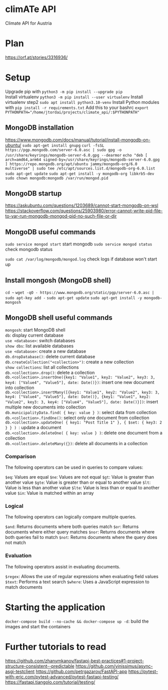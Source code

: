 # climATe API

Climate API for Austria

# Plan

https://orf.at/stories/3316936/

# Setup

Upgrade pip with `python3 -m pip install --upgrade pip`  
Install virtualenv `python3 -m pip install --user virtualenv`
Install virtualenv step2 `sudo apt install python3.10-venv`
Install Python modules with `pip install -r requirements.txt`
Add this to your bashrc `export PYTHONPATH="/home/jtordai/projects/climate_api/:$PYTHONPATH"`

## MongoDB installation

https://www.mongodb.com/docs/manual/tutorial/install-mongodb-on-ubuntu/
`sudo apt-get install gnupg`
`curl -fsSL https://pgp.mongodb.com/server-6.0.asc | sudo gpg -o /usr/share/keyrings/mongodb-server-6.0.gpg --dearmor`
`echo "deb [ arch=amd64,arm64 signed-by=/usr/share/keyrings/mongodb-server-6.0.gpg ] https://repo.mongodb.org/apt/ubuntu jammy/mongodb-org/6.0 multiverse" | sudo tee /etc/apt/sources.list.d/mongodb-org-6.0.list`
`sudo apt-get update`
`sudo apt-get install -y mongodb-org libkrb5-dev`
`sudo chown mongodb:mongodb /var/run/mongod.pid`

## MongoDB startup

https://askubuntu.com/questions/1203689/cannot-start-mongodb-on-wsl
https://stackoverflow.com/questions/25903980/error-cannot-write-pid-file-to-var-run-mongodb-mongod-pid-no-such-file-or-dir

## MongoDB useful commands

`sudo service mongod start` start mongodb
`sudo service mongod status` check mongodb status

`sudo cat /var/log/mongodb/mongod.log` check logs if database won't start up

## Install mongosh (MongoDB shell)

`cd ~`
`wget -qO - https://www.mongodb.org/static/pgp/server-6.0.asc | sudo apt-key add -`
`sudo apt-get update`
`sudo apt-get install -y mongodb-mongosh`

## MongoDB shell useful commands

`mongosh`: start MongoDB shell  
`db`: display current database  
`use <database>`: switch databases  
`show dbs`: list available databases  
`use <database>`: create a new database  
`db.dropDatabase()`: delete current database  
`db.createCollection("<collection>")`: create a new collection  
`show collections`: list all collections  
`db.<collection>.drop()`: delete a collection  
`db.<collection>.insertOne({key1: "Value1", key2: "Value2", key3: 3, key4: ["Value4", "Value5"], date: Date()})`: insert one new document into collection  
`db.<collection>.insertMany([{key1: "Value1", key2: "Value2", key3: 3, key4: ["Value4", "Value5"], date: Date()}, {key1: "Value1", key2: "Value2", key3: 3, key4: ["Value4", "Value5"], date: Date()}])`: insert multiple new documents into collection  
`db.municipalityData.find( { key: value } )`: select data from collection  
`db.<collection>.findOne()`: select only one document from collection  
`db.<collection>.updateOne( { key1: "Post Title 1" }, { $set: { key3: 2 } } ) `: update a document  
`db.<collection>.deleteOne( { key: value } )`: delete one document from a collection  
`db.<collection>.deleteMany({})`: delete all documents in a collection

### Comparison

The following operators can be used in queries to compare values:

`$eq`: Values are equal
`$ne`: Values are not equal
`$gt`: Value is greater than another value
`$gte`: Value is greater than or equal to another value
`$lt`: Value is less than another value
`$lte`: Value is less than or equal to another value
`$in`: Value is matched within an array

### Logical

The following operators can logically compare multiple queries.

`$and`: Returns documents where both queries match
`$or`: Returns documents where either query matches
`$nor`: Returns documents where both queries fail to match
`$not`: Returns documents where the query does not match

### Evaluation

The following operators assist in evaluating documents.

`$regex`: Allows the use of regular expressions when evaluating field values
`$text`: Performs a text search
`$where`: Uses a JavaScript expression to match documents

# Starting the application

`docker-compose build --no-cache && docker-compose up -d`: build the images and start the containers

# Further tutorials to read

https://github.com/zhanymkanov/fastapi-best-practices#1-project-structure-consistent--predictable
https://github.com/vinissimus/async-asgi-testclient
https://github.com/petrgazarov/FastAPI-app
https://pytest-with-eric.com/pytest-advanced/pytest-fastapi-testing/
https://fastapi.tiangolo.com/tutorial/testing/
